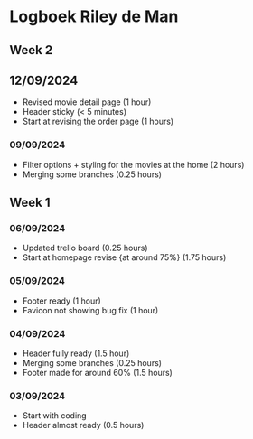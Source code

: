 # Logboek Riley de Man

## Week 2

## 12/09/2024
- Revised movie detail page (1 hour)
- Header sticky (< 5 minutes)
- Start at revising the order page (1 hours)

### 09/09/2024
- Filter options + styling for the movies at the home (2 hours)
- Merging some branches (0.25 hours)

## Week 1

### 06/09/2024
- Updated trello board (0.25 hours)
- Start at homepage revise {at around 75%} (1.75 hours)

### 05/09/2024
- Footer ready (1 hour)
- Favicon not showing bug fix (1 hour)

### 04/09/2024
- Header fully ready (1.5 hour)
- Merging some branches (0.25 hours)
- Footer made for around 60% (1.5 hours)

### 03/09/2024
- Start with coding
- Header almost ready (0.5 hours)